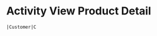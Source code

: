 # Activity View Product Detail

```plantuml
|Customer|C
```

<!-- diagram id="activity-view-product-view-product-detail" -->
